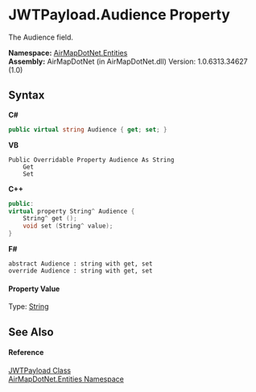 # JWTPayload.Audience Property 
 

The Audience field.

**Namespace:**&nbsp;<a href="N_AirMapDotNet_Entities">AirMapDotNet.Entities</a><br />**Assembly:**&nbsp;AirMapDotNet (in AirMapDotNet.dll) Version: 1.0.6313.34627 (1.0)

## Syntax

**C#**<br />
``` C#
public virtual string Audience { get; set; }
```

**VB**<br />
``` VB
Public Overridable Property Audience As String
	Get
	Set
```

**C++**<br />
``` C++
public:
virtual property String^ Audience {
	String^ get ();
	void set (String^ value);
}
```

**F#**<br />
``` F#
abstract Audience : string with get, set
override Audience : string with get, set
```


#### Property Value
Type: <a href="http://msdn2.microsoft.com/en-us/library/s1wwdcbf" target="_blank">String</a>

## See Also


#### Reference
<a href="T_AirMapDotNet_Entities_JWTPayload">JWTPayload Class</a><br /><a href="N_AirMapDotNet_Entities">AirMapDotNet.Entities Namespace</a><br />